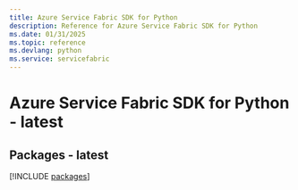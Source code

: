 ```yaml
---
title: Azure Service Fabric SDK for Python
description: Reference for Azure Service Fabric SDK for Python
ms.date: 01/31/2025
ms.topic: reference
ms.devlang: python
ms.service: servicefabric
---
```

# Azure Service Fabric SDK for Python - latest
## Packages - latest
[!INCLUDE [packages](service-fabric-index.md)]